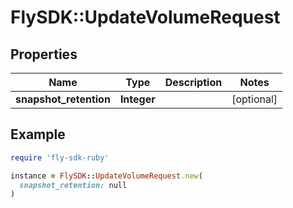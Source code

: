 # FlySDK::UpdateVolumeRequest

## Properties

| Name | Type | Description | Notes |
| ---- | ---- | ----------- | ----- |
| **snapshot_retention** | **Integer** |  | [optional] |

## Example

```ruby
require 'fly-sdk-ruby'

instance = FlySDK::UpdateVolumeRequest.new(
  snapshot_retention: null
)
```

